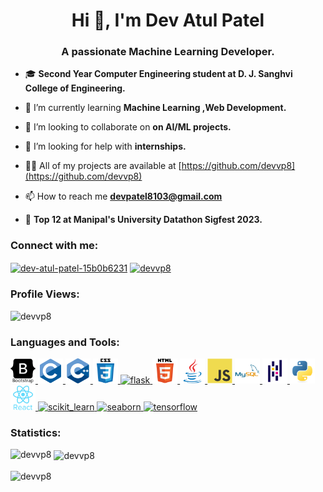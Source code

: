 <h1 align="center">Hi 👋, I'm Dev Atul Patel</h1>
<h3 align="center">A passionate Machine Learning Developer.</h3>

- 🎓 **Second Year Computer Engineering student at D. J. Sanghvi College of Engineering.**

- 🌱 I’m currently learning **Machine Learning ,Web Development.**

- 👯 I’m looking to collaborate on **on AI/ML projects.**

- 🤝 I’m looking for help with **internships.**

- 👨‍💻 All of my projects are available at [https://github.com/devvp8](https://github.com/devvp8)

- 📫 How to reach me **devpatel8103@gmail.com**

- 🥇 **Top 12 at Manipal's University Datathon Sigfest 2023.**

<h3 align="left">Connect with me:</h3>
<p align="left">
<a href="https://linkedin.com/in/dev-atul-patel-15b0b6231" target="blank"><img align="center" src="https://raw.githubusercontent.com/rahuldkjain/github-profile-readme-generator/master/src/images/icons/Social/linked-in-alt.svg" alt="dev-atul-patel-15b0b6231" height="30" width="40" /></a>
<a href="https://instagram.com/devvp8" target="blank"><img align="center" src="https://raw.githubusercontent.com/rahuldkjain/github-profile-readme-generator/master/src/images/icons/Social/instagram.svg" alt="devvp8" height="30" width="40" /></a>
</p>
<h3 align="left">Profile Views:</h3>
<p align="left"> <img src="https://komarev.com/ghpvc/?username=devvp8&label=Profile%20views&color=0e75b6&style=flat" alt="devvp8" /> </p>

<h3 align="left">Languages and Tools:</h3>
<p align="left"> <a href="https://getbootstrap.com" target="_blank" rel="noreferrer"> <img src="https://raw.githubusercontent.com/devicons/devicon/master/icons/bootstrap/bootstrap-plain-wordmark.svg" alt="bootstrap" width="40" height="40"/> </a> <a href="https://www.cprogramming.com/" target="_blank" rel="noreferrer"> <img src="https://raw.githubusercontent.com/devicons/devicon/master/icons/c/c-original.svg" alt="c" width="40" height="40"/> </a> <a href="https://www.w3schools.com/cpp/" target="_blank" rel="noreferrer"> <img src="https://raw.githubusercontent.com/devicons/devicon/master/icons/cplusplus/cplusplus-original.svg" alt="cplusplus" width="40" height="40"/> </a> <a href="https://www.w3schools.com/css/" target="_blank" rel="noreferrer"> <img src="https://raw.githubusercontent.com/devicons/devicon/master/icons/css3/css3-original-wordmark.svg" alt="css3" width="40" height="40"/> </a> <a href="https://flask.palletsprojects.com/" target="_blank" rel="noreferrer"> <img src="https://www.vectorlogo.zone/logos/pocoo_flask/pocoo_flask-icon.svg" alt="flask" width="40" height="40"/> </a> <a href="https://www.w3.org/html/" target="_blank" rel="noreferrer"> <img src="https://raw.githubusercontent.com/devicons/devicon/master/icons/html5/html5-original-wordmark.svg" alt="html5" width="40" height="40"/> </a> <a href="https://www.java.com" target="_blank" rel="noreferrer"> <img src="https://raw.githubusercontent.com/devicons/devicon/master/icons/java/java-original.svg" alt="java" width="40" height="40"/> </a> <a href="https://developer.mozilla.org/en-US/docs/Web/JavaScript" target="_blank" rel="noreferrer"> <img src="https://raw.githubusercontent.com/devicons/devicon/master/icons/javascript/javascript-original.svg" alt="javascript" width="40" height="40"/> </a> <a href="https://www.mysql.com/" target="_blank" rel="noreferrer"> <img src="https://raw.githubusercontent.com/devicons/devicon/master/icons/mysql/mysql-original-wordmark.svg" alt="mysql" width="40" height="40"/> </a> <a href="https://pandas.pydata.org/" target="_blank" rel="noreferrer"> <img src="https://raw.githubusercontent.com/devicons/devicon/2ae2a900d2f041da66e950e4d48052658d850630/icons/pandas/pandas-original.svg" alt="pandas" width="40" height="40"/> </a> <a href="https://www.python.org" target="_blank" rel="noreferrer"> <img src="https://raw.githubusercontent.com/devicons/devicon/master/icons/python/python-original.svg" alt="python" width="40" height="40"/> </a> <a href="https://reactjs.org/" target="_blank" rel="noreferrer"> <img src="https://raw.githubusercontent.com/devicons/devicon/master/icons/react/react-original-wordmark.svg" alt="react" width="40" height="40"/> </a> <a href="https://scikit-learn.org/" target="_blank" rel="noreferrer"> <img src="https://upload.wikimedia.org/wikipedia/commons/0/05/Scikit_learn_logo_small.svg" alt="scikit_learn" width="40" height="40"/> </a> <a href="https://seaborn.pydata.org/" target="_blank" rel="noreferrer"> <img src="https://seaborn.pydata.org/_images/logo-mark-lightbg.svg" alt="seaborn" width="40" height="40"/> </a> <a href="https://www.tensorflow.org" target="_blank" rel="noreferrer"> <img src="https://www.vectorlogo.zone/logos/tensorflow/tensorflow-icon.svg" alt="tensorflow" width="40" height="40"/> </a> </p>

<h3 align="left">Statistics:</h3>

<p class="dark"><img align="left" src="https://github-readme-stats.vercel.app/api/top-langs?username=devvp8&show_icons=true&locale=en&layout=compact&theme=blueberry" alt="devvp8" /></p>

<p class="dark">&nbsp;<img align="center" src="https://github-readme-stats.vercel.app/api?username=devvp8&show_icons=true&locale=en&layout=compact&theme=blueberry" alt="devvp8" /></p>

<p class="dark"><img align="center" src="https://github-readme-streak-stats.herokuapp.com/?user=devvp8&locale=en&layout=compact&theme=blueberry" alt="devvp8" /></p>

